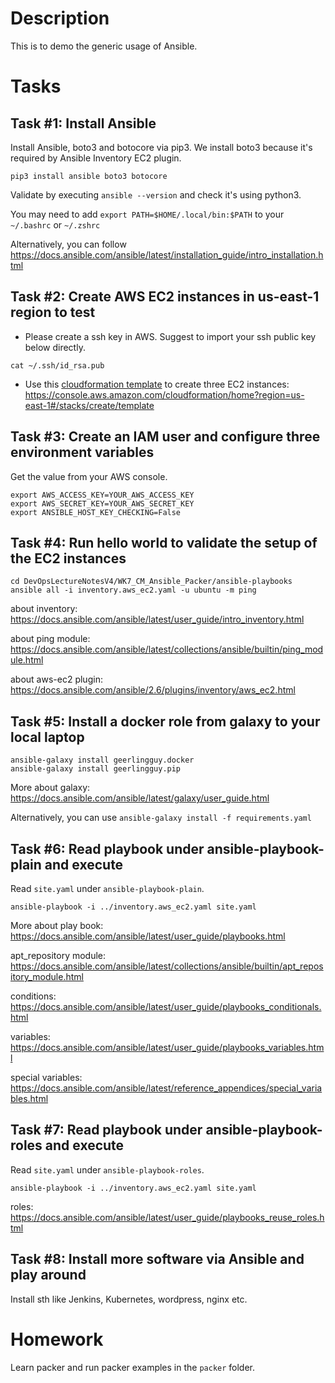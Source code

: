 # Description

This is to demo the generic usage of Ansible.

# Tasks

## Task #1: Install Ansible
Install Ansible, boto3 and botocore via pip3. We install boto3 because it's required by Ansible Inventory EC2 plugin.
```
pip3 install ansible boto3 botocore
```
Validate by executing `ansible --version` and check it's using python3.

You may need to add `export PATH=$HOME/.local/bin:$PATH` to your `~/.bashrc` or `~/.zshrc`

Alternatively, you can follow https://docs.ansible.com/ansible/latest/installation_guide/intro_installation.html

## Task #2: Create AWS EC2 instances in us-east-1 region to test
- Please create a ssh key in AWS. Suggest to import your ssh public key below directly.
```
cat ~/.ssh/id_rsa.pub
```
- Use this [cloudformation template](CFN-EC2.yaml) to create three EC2 instances: https://console.aws.amazon.com/cloudformation/home?region=us-east-1#/stacks/create/template

## Task #3: Create an IAM user and configure three environment variables
Get the value from your AWS console.
```
export AWS_ACCESS_KEY=YOUR_AWS_ACCESS_KEY
export AWS_SECRET_KEY=YOUR_AWS_SECRET_KEY
export ANSIBLE_HOST_KEY_CHECKING=False
```

## Task #4: Run hello world to validate the setup of the EC2 instances
```
cd DevOpsLectureNotesV4/WK7_CM_Ansible_Packer/ansible-playbooks
ansible all -i inventory.aws_ec2.yaml -u ubuntu -m ping
```

about inventory: https://docs.ansible.com/ansible/latest/user_guide/intro_inventory.html

about ping module: https://docs.ansible.com/ansible/latest/collections/ansible/builtin/ping_module.html

about aws-ec2 plugin: https://docs.ansible.com/ansible/2.6/plugins/inventory/aws_ec2.html

## Task #5: Install a docker role from galaxy to your local laptop
```
ansible-galaxy install geerlingguy.docker
ansible-galaxy install geerlingguy.pip
```
More about galaxy: https://docs.ansible.com/ansible/latest/galaxy/user_guide.html

Alternatively, you can use `ansible-galaxy install -f requirements.yaml`

## Task #6: Read playbook under ansible-playbook-plain and execute
Read `site.yaml` under `ansible-playbook-plain`.
```
ansible-playbook -i ../inventory.aws_ec2.yaml site.yaml
```
More about play book: https://docs.ansible.com/ansible/latest/user_guide/playbooks.html

apt_repository module: https://docs.ansible.com/ansible/latest/collections/ansible/builtin/apt_repository_module.html

conditions: https://docs.ansible.com/ansible/latest/user_guide/playbooks_conditionals.html

variables: https://docs.ansible.com/ansible/latest/user_guide/playbooks_variables.html

special variables: https://docs.ansible.com/ansible/latest/reference_appendices/special_variables.html


## Task #7: Read playbook under ansible-playbook-roles and execute
Read `site.yaml` under `ansible-playbook-roles`.
```
ansible-playbook -i ../inventory.aws_ec2.yaml site.yaml
```

roles: https://docs.ansible.com/ansible/latest/user_guide/playbooks_reuse_roles.html

## Task #8: Install more software via Ansible and play around
Install sth like Jenkins, Kubernetes, wordpress, nginx etc.

# Homework

Learn packer and run packer examples in the `packer` folder.
